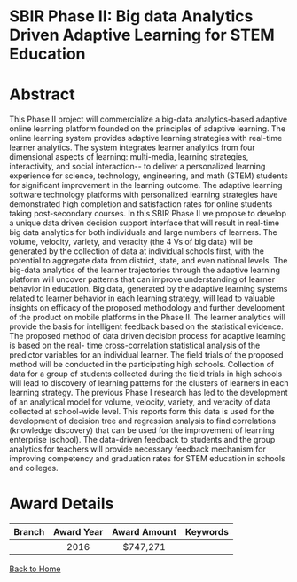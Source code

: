
SBIR Phase II: Big data Analytics Driven Adaptive Learning for STEM Education
=============================================================================

# Abstract


This Phase II project will commercialize a big-data analytics-based adaptive online learning platform founded on the principles of adaptive learning. The online learning system provides adaptive learning strategies with real-time learner analytics. The system integrates learner analytics from four dimensional aspects of learning: multi-media, learning strategies, interactivity, and social interaction-- to deliver a personalized learning experience for science, technology, engineering, and math (STEM) students for significant improvement in the learning outcome. The adaptive learning software technology platforms with personalized learning strategies have demonstrated high completion and satisfaction rates for online students taking post-secondary courses. In this SBIR Phase II we propose to develop a unique data driven decision support interface that will result in real-time big data analytics for both individuals and large numbers of learners. The volume, velocity, variety, and veracity (the 4 Vs of big data) will be generated by the collection of data at individual schools first, with the potential to aggregate data from district, state, and even national levels. The big-data analytics of the learner trajectories through the adaptive learning platform will uncover patterns that can improve understanding of learner behavior in education. Big data, generated by the adaptive learning systems related to learner behavior in each learning strategy, will lead to valuable insights on efficacy of the proposed methodology and further development of the product on mobile platforms in the Phase II. The learner analytics will provide the basis for intelligent feedback based on the statistical evidence. The proposed method of data driven decision process for adaptive learning is based on the real- time cross-correlation statistical analysis of the predictor variables for an individual learner. The field trials of the proposed method will be conducted in the participating high schools. Collection of data for a group of students collected during the field trials in high schools will lead to discovery of learning patterns for the clusters of learners in each learning strategy. The previous Phase I research has led to the development of an analytical model for volume, velocity, variety, and veracity of data collected at school-wide level. This reports form this data is used for the development of decision tree and regression analysis to find correlations (knowledge discovery) that can be used for the improvement of learning enterprise (school). The data-driven feedback to students and the group analytics for teachers will provide necessary feedback mechanism for improving competency and graduation rates for STEM education in schools and colleges.  

# Award Details

|Branch|Award Year|Award Amount|Keywords|
| :---: | :---: | :---: | :---: |
||2016|$747,271||
  
  


[Back to Home](https://github.com/chrischow/dod_sbir_awards/JT/#266)